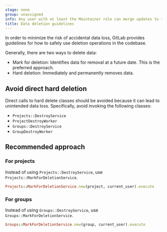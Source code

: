 ```yaml
---
stage: none
group: unassigned
info: Any user with at least the Maintainer role can merge updates to this content. For details, see https://docs.gitlab.com/development/development_processes/#development-guidelines-review.
title: Data deletion guidelines
---
```


In order to minimize the risk of accidental data loss, GitLab provides guidelines for how to safely use deletion operations in the codebase.

Generally, there are two ways to delete data:

- Mark for deletion: Identifies data for removal at a future date. This is the preferred approach.
- Hard deletion: Immediately and permanently removes data.

## Avoid direct hard deletion

Direct calls to hard delete classes should be avoided because it can lead to unintended data loss.
Specifically, avoid invoking the following classes:

- `Projects::DestroyService`
- `ProjectDestroyWorker`
- `Groups::DestroyService`
- `GroupDestroyWorker`

## Recommended approach

### For projects

Instead of using `Projects::DestroyService`, use `Projects::MarkForDeletionService`.

```ruby
Projects::MarkForDeletionService.new(project, current_user).execute
```

### For groups

Instead of using `Groups::DestroyService`, use `Groups::MarkForDeletionService`.

```ruby
Groups::MarkForDeletionService.new(group, current_user).execute
```

